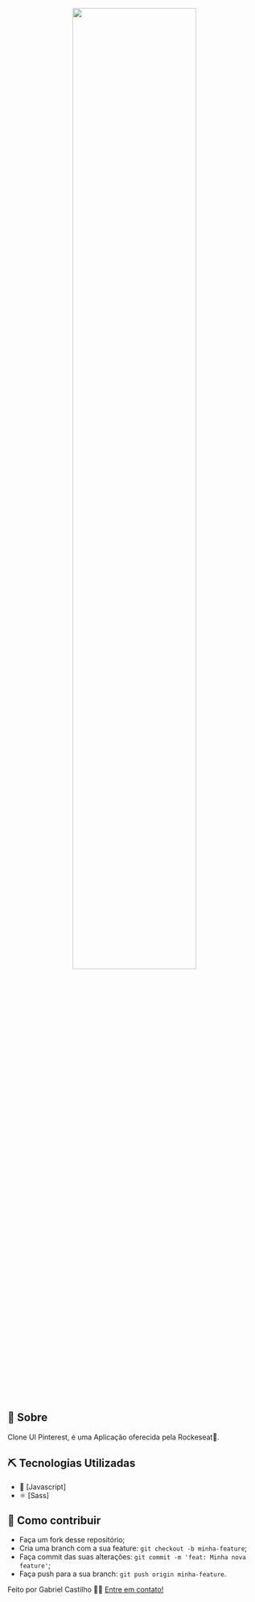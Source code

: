 <p align="center">
  <img src="./model.png" width="70%"/>
</p>

<br>

## 🧐 Sobre <a name = "about"></a>

Clone UI Pinterest, é uma Aplicação oferecida pela Rockeseat:rocket:.<br/>


## ⛏️ Tecnologias Utilizadas <a name = "built_using"></a>

- 🔵 [Javascript]
- ⚛️ [Sass]

## 🤔 Como contribuir <a name = "contribute"></a>

- Faça um fork desse repositório;
- Cria uma branch com a sua feature: `git checkout -b minha-feature`;
- Faça commit das suas alterações: `git commit -m 'feat: Minha nova feature'`;
- Faça push para a sua branch: `git push origin minha-feature`.

Feito por Gabriel Castilho 👋🏽 [Entre em contato!](https://www.linkedin.com/in/gabrielcastilhov/)
